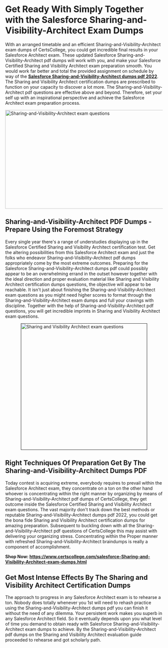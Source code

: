 <h1><strong>Get Ready With Simply Together with the Salesforce Sharing-and-Visibility-Architect Exam Dumps&nbsp;</strong></h1>
<p><span style="font-weight: 400;">With an arranged timetable and an efficient  Sharing-and-Visibility-Architect exam dumps of CertsCollege, you could get incredible final results in your Salesforce Architect exam. These updated Salesforce Sharing-and-Visibility-Architect pdf dumps will work with you, and make your Salesforce Certified Sharing and Visibility Architect exam preparation smooth. You would work far better and total the provided assignment on schedule by way of the <strong><a href="https://www.certscollege.com/salesforce-Sharing-and-Visibility-Architect-exam-dumps.html">Salesforce Sharing-and-Visibility-Architect dumps pdf 2022</a></strong>. The Sharing and Visibility Architect certification dumps are prescribed to function on your capacity to discover a lot more. The  Sharing-and-Visibility-Architect pdf questions are effective above and beyond. Therefore, set your self up with an inspirational perspective and achieve the Salesforce Architect exam preparation process.&nbsp;</span></p>
<p><span style="font-weight: 400;"><img style="display: block; margin-left: auto; margin-right: auto;" src="https://i.ibb.co/CPDK3ps/Yellow-and-Blue-Initiative-Blog-Banner.png" alt="Sharing-and-Visibility-Architect exam questions" width="559" height="315" /></span></p>
<h2><strong>Sharing-and-Visibility-Architect PDF Dumps - Prepare Using the Foremost Strategy</strong></h2>
<p><span style="font-weight: 400;">Every single year there's a range of understudies displaying up in the Salesforce Certified Sharing and Visibility Architect certification test. Get the altering possibilities from this Salesforce Architect exam and just the folks who endeavor Sharing-and-Visibility-Architect pdf dumps appropriately come by the most extreme outcomes. Preparing for the Salesforce Sharing-and-Visibility-Architect dumps pdf could possibly appear to be an overwhelming errand in the outset however together with the ideal direction and proper evaluation material like Sharing and Visibility Architect certification dumps questions, the objective will appear to be reachable. It isn't just about finishing the Sharing-and-Visibility-Architect exam questions as you might need higher scores to format through the Sharing-and-Visibility-Architect exam dumps and full your cravings with discipline. Together with the help of Sharing-and-Visibility-Architect pdf questions, you will get incredible imprints in Sharing and Visibility Architect exam questions.</span></p>
<p><span style="font-weight: 400;"><a href=""><img style="display: block; margin-left: auto; margin-right: auto;" src="https://i.ibb.co/9tMrhdY/Teacher-Appreciation-Invitation.png" alt="Sharing and Visibility Architect exam questions " width="404" height="404" /></a></span></p>
<h2><strong>Right Techniques Of Preparation Get By The Sharing-and-Visibility-Architect Dumps PDF</strong></h2>
<p><span style="font-weight: 400;">Today contest is acquiring extreme, everybody requires to prevail within the Salesforce Architect exam, they concentrate on a ton on the other hand whoever is concentrating within the right manner by organizing by means of Sharing-and-Visibility-Architect pdf dumps of CertsCollege, they get outcome inside the Salesforce Certified Sharing and Visibility Architect exam questions. The vast majority don't track down the best methods or reputable Sharing-and-Visibility-Architect dumps pdf 2022, you could get the bona fide Sharing and Visibility Architect certification dumps for amazing preparation. Subsequent to buckling down with all the  Sharing-and-Visibility-Architect pdf questions of CertsCollege this may assist with delivering your organizing stress. Concentrating within the Proper manner with refreshed Sharing-and-Visibility-Architect braindumps is really a component of accomplishment.</span></p>
<p><span style="font-weight: 400;"><strong>Shop Now: <a href="https://www.certscollege.com/salesforce-Sharing-and-Visibility-Architect-exam-dumps.html">https://www.certscollege.com/salesforce-Sharing-and-Visibility-Architect-exam-dumps.html</a></strong></span></p>
<h2><strong>Get Most Intense Effects By The Sharing and Visibility Architect Certification Dumps</strong></h2>
<p><span style="font-weight: 400;">The approach to progress in any Salesforce Architect exam is to rehearse a ton. Nobody does totally whenever you 1st will need to rehash practice using the Sharing-and-Visibility-Architect dumps pdf you can finish it without the need of any dilemma. Your persistent work makes you superb in any Salesforce Architect field. So it eventually depends upon you what level of time you demand to obtain ready with Salesforce Sharing-and-Visibility-Architect exam dumps to achieve. By the Sharing-and-Visibility-Architect pdf dumps on the Sharing and Visibility Architect evaluation guide proceeded to rehearse and got scholarly path.</span></p>
